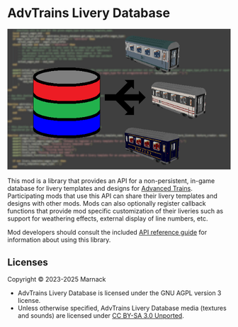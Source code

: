 # AdvTrains Livery Database

![](screenshot.png)

This mod is a library that provides an API for a non-persistent, in-game database for livery templates and designs for [Advanced Trains](https://content.minetest.net/packages/orwell/advtrains/). Participating mods that use this API can share their livery templates and designs with other mods.  Mods can also optionally register callback functions that provide mod specific customization of their liveries such as support for weathering effects, external display of line numbers, etc.

Mod developers should consult the included [API reference guide](API_reference_guide.md) for information about using this library.

## Licenses

Copyright © 2023-2025 Marnack

- AdvTrains Livery Database is licensed under the GNU AGPL version 3 license.
- Unless otherwise specified, AdvTrains Livery Database media (textures and sounds) are licensed under [CC BY-SA 3.0 Unported](https://creativecommons.org/licenses/by-sa/3.0/).

